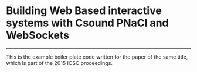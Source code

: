 # Building Web Based interactive systems with Csound PNaCl and WebSockets
----

This is the example boiler plate code written for the paper of the same title, which is part of the 2015 ICSC proceedings.
